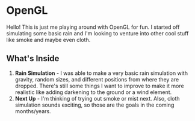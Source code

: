 # OpenGL

Hello! This is just me playing around with OpenGL for fun. I started off simulating some basic rain and I'm looking to venture into other cool stuff like smoke and maybe even cloth.

## What's Inside

1. **Rain Simulation** - I was able to make a very basic rain simulation with gravity, random sizes, and different positions from where they are dropped. There's still some things I want to improve to make it more realistic like adding darkening to the ground or a wind element.
2. **Next Up** - I'm thinking of trying out smoke or mist next. Also, cloth simulation sounds exciting, so those are the goals in the coming months/years. 
